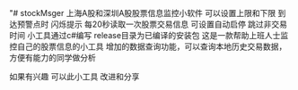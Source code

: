 "# stockMsger
上海A股和深圳A股股票信息监控小软件
可以设置上限和下限
到达预警点时 闪烁提示
每20秒读取一次股票交易信息
可设置自动启停 跳过非交易时间
小工具通过c#编写 release目录为已编译的安装包
这是一款帮助上班人士监控自己的股票信息的小工具
增加的数据查询功能，可以查询本地历史交易数据，方便有能力的同学做分析

如果有兴趣 可以此小工具  改进和分享
